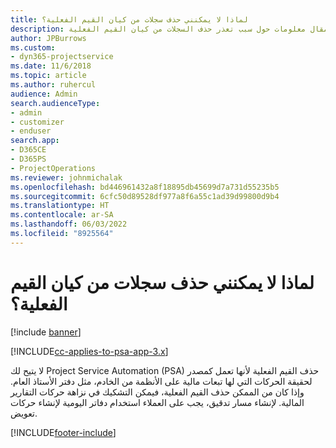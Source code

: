 ```yaml
---
title: لماذا لا يمكنني حذف سجلات من كيان القيم الفعلية؟
description: يقدم هذا المقال معلومات حول سبب تعذر حذف السجلات من كيان القيم الفعلية.
author: JPBurrows
ms.custom:
- dyn365-projectservice
ms.date: 11/6/2018
ms.topic: article
ms.author: ruhercul
audience: Admin
search.audienceType:
- admin
- customizer
- enduser
search.app:
- D365CE
- D365PS
- ProjectOperations
ms.reviewer: johnmichalak
ms.openlocfilehash: bd446961432a8f18895db45699d7a731d55235b5
ms.sourcegitcommit: 6cfc50d89528df977a8f6a55c1ad39d99800d9b4
ms.translationtype: HT
ms.contentlocale: ar-SA
ms.lasthandoff: 06/03/2022
ms.locfileid: "8925564"
---
```

# <a name="why-cant-i-delete-records-from-the-actuals-entity"></a>لماذا لا يمكنني حذف سجلات من كيان القيم الفعلية؟

[!include [banner](../includes/psa-now-project-operations.md)]

[!INCLUDE[cc-applies-to-psa-app-3.x](../includes/cc-applies-to-psa-app-3x.md)]

لا يتيح لك Project Service Automation (PSA) حذف القيم الفعلية لأنها تعمل كمصدر لحقيقة الحركات التي لها تبعات مالية على الأنظمة من الخادم، مثل دفتر الأستاذ العام. وإذا كان من الممكن حذف القيم الفعلية، فيمكن التشكيك في نزاهة حركات التقارير المالية. لإنشاء مسار تدقيق، يجب على العملاء استخدام دفاتر اليومية لإنشاء حركات تعويض.



[!INCLUDE[footer-include](../includes/footer-banner.md)]
